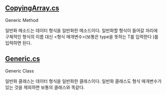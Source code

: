 ## [CopyingArray.cs](https://github.com/twozeronine/Csharp_Study/blob/main/Generic_Programming/CopyingArray.cs)

Generic Method

일반화 메소드는 데이터 형식을 일반화한 메소드이다. 일반화할 형식이 들어갈 자리에 구체적인 형식의 이름 대신 <형식 매개변수>(보통은 type을 뜻하는 T를 입력한다 )를 입력하면 된다.

## [Generic.cs](https://github.com/twozeronine/Csharp_Study/blob/main/Generic_Programming/Generic.cs)

Generic Class

일반화 클래스는 데이터 형식을 일반화한 클래스이다. 일반화 클래스도 형식 매개변수가 있는 것을 제외하면 보통의 클래스와 똑같다.
